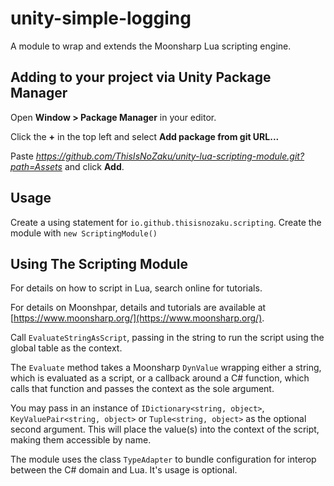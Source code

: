 # unity-simple-logging
A module to wrap and extends the Moonsharp Lua scripting engine.

## Adding to your project via Unity Package Manager
Open **Window > Package Manager** in your editor.

Click the **+** in the top left and select **Add package from git URL...**

Paste *https://github.com/ThisIsNoZaku/unity-lua-scripting-module.git?path=Assets* and click **Add**.

## Usage
Create a using statement for `io.github.thisisnozaku.scripting`.
Create the module with `new ScriptingModule()`

## Using The Scripting Module
For details on how to script in Lua, search online for tutorials.

For details on Moonshpar, details and tutorials are available at [https://www.moonsharp.org/](https://www.moonsharp.org/).

Call `EvaluateStringAsScript`, passing in the string to run the script using the global table as the context.

The `Evaluate` method takes a Moonsharp `DynValue` wrapping either a string, which is evaluated as a script, or a callback around a C# function, which calls that function and passes the context as the sole argument. 

You may pass in an instance of `IDictionary<string, object>`, `KeyValuePair<string, object>` or `Tuple<string, object>` as the optional second argument. This will place the value(s) into the context of the script, making them accessible by name.

The module uses the class `TypeAdapter` to bundle configuration for interop between the C# domain and Lua. It's usage is optional.

